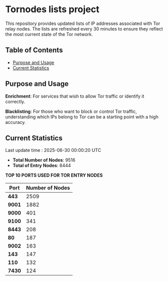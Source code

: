 # Tornodes lists project

This repository provides updated lists of IP addresses associated with Tor relay nodes. The lists are refreshed every 30 minutes to ensure they reflect the most current state of the Tor network.

## Table of Contents

- [Purpose and Usage](#purpose-and-usage)
- [Current Statistics](#current-statistics)


## Purpose and Usage

**Enrichment**: For services that wish to allow Tor traffic or identify it correctly.

**Blacklisting**: For those who want to block or control Tor traffic, understanding which IPs belong to Tor can be a starting point with a high accuracy.

## Current Statistics

Last update time : 2025-06-30 00:00:20 UTC

- **Total Number of Nodes**: 9516
- **Total of Entry Nodes**: 8444

**TOP 10 PORTS USED FOR TOR ENTRY NODES**

| **Port** | **Number of Nodes** |
|------|-----------------|
| **443**   | 2509  |
| **9001**   | 1882  |
| **9000**   | 401  |
| **9100**   | 341  |
| **8443**   | 208  |
| **80**   | 187  |
| **9002**   | 163  |
| **143**   | 147  |
| **110**   | 132  |
| **7430**   | 124  |

